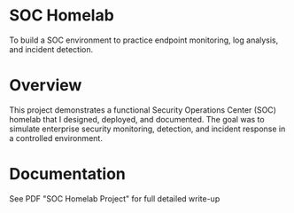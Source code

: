 # SOC Homelab
To build a SOC environment to practice endpoint monitoring, log analysis, and incident detection.

# Overview
This project demonstrates a functional Security Operations Center (SOC) homelab that I designed, deployed, and documented. The goal was to simulate enterprise security monitoring, detection, and incident response in a controlled environment.

# Documentation
See PDF "SOC Homelab Project" for full detailed write-up
